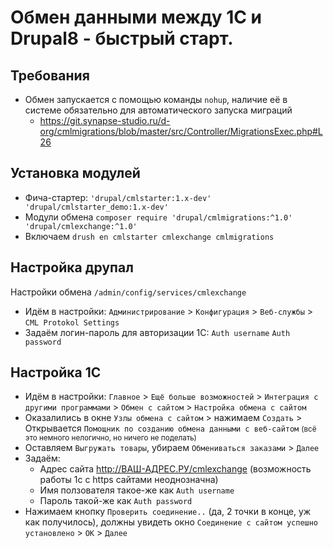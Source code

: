 # Обмен данными между 1С и Drupal8 - быстрый старт.

## Требования

* Обмен запускается с помощью команды `nohup`, наличие её в системе обязательно для автоматического запуска миграций 
  - https://git.synapse-studio.ru/d-org/cmlmigrations/blob/master/src/Controller/MigrationsExec.php#L26

## Установка модулей
* Фича-стартер: `'drupal/cmlstarter:1.x-dev' 'drupal/cmlstarter_demo:1.x-dev'`
* Модули обмена `composer require 'drupal/cmlmigrations:^1.0' 'drupal/cmlexchange:^1.0'`
* Включаем `drush en cmlstarter cmlexchange cmlmigrations`

## Настройка друпал
Настройки обмена `/admin/config/services/cmlexchange`
* Идём в настройки: `Администрирование` > `Конфигурация` > `Веб-службы` > `CML Protokol Settings`
* Задаём логин-пароль для авторизации 1С: `Auth username` `Auth password`

## Настройка 1С
* Идём в настройки: `Главное` > `Ещё больше возможностей` > `Интеграция с другими программами` > `Обмен с сайтом` > `Настройка обмена с сайтом`
* Оказалились в окне `Узлы обмена с сайтом` > нажимаем `Создать` > Открывается `Помощник по созданию обмена данными с веб-сайтом` <small>(всё это немного нелогично, но ничего не поделать) </small>
* Оставляем `Выгружать товары`, убираем `Обмениваться заказами` > `Далее`
* Задаём:
  - Адрес сайта http://ВАШ-АДРЕС.РУ/cmlexchange (возможность работы 1с с https сайтами неоднозначна) 
  - Имя ползователя такое-же как `Auth username`
  - Пароль такой-же как `Auth password`
* Нажимаем кнопку `Проверить соединение..` (да, 2 точки в конце, уж как получилось), должны увидеть окно `Соединение с сайтом успешно установлено` > `ОК` > `Далее`
